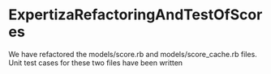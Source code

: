 ExpertizaRefactoringAndTestOfScores
===================================

We have refactored the models/score.rb and models/score_cache.rb files. Unit test cases for these two files have been written